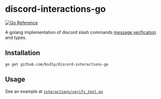 # discord-interactions-go

[![Go Reference](https://pkg.go.dev/badge/github.com/bsdlp/discord-interactions-go.svg)](https://pkg.go.dev/github.com/bsdlp/discord-interactions-go/interactions)

A golang implementation of discord slash commands [message verification](https://discord.com/developers/docs/interactions/slash-commands#security-and-authorization) and types.

## Installation

```shell
go get github.com/bsdlp/discord-interactions-go
```

## Usage

See an example at [`interactions/verify_test.go`](https://github.com/bsdlp/discord-interactions-go/blob/main/interactions/verify_example_test.go)
